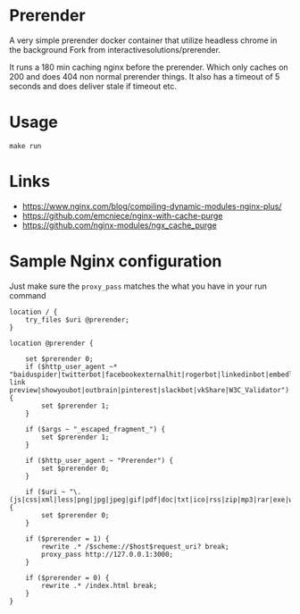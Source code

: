 Prerender
=========

A very simple prerender docker container that utilize headless chrome in the background
Fork from interactivesolutions/prerender.

It runs a 180 min caching nginx before the prerender. Which only caches on 200 and does 404 non normal prerender things. It also has a timeout of 5 seconds and does deliver stale if timeout etc.


# Usage

`make run`

# Links
- https://www.nginx.com/blog/compiling-dynamic-modules-nginx-plus/
- https://github.com/emcniece/nginx-with-cache-purge
- https://github.com/nginx-modules/ngx_cache_purge

# Sample Nginx configuration

Just make sure the `proxy_pass` matches the what you have in your run command

```
location / {
    try_files $uri @prerender;
}

location @prerender {

    set $prerender 0;
    if ($http_user_agent ~* "baiduspider|twitterbot|facebookexternalhit|rogerbot|linkedinbot|embedly|quora link preview|showyoubot|outbrain|pinterest|slackbot|vkShare|W3C_Validator") {
        set $prerender 1;
    }

    if ($args ~ "_escaped_fragment_") {
        set $prerender 1;
    }

    if ($http_user_agent ~ "Prerender") {
        set $prerender 0;
    }

    if ($uri ~ "\.(js|css|xml|less|png|jpg|jpeg|gif|pdf|doc|txt|ico|rss|zip|mp3|rar|exe|wmv|doc|avi|ppt|mpg|mpeg|tif|wav|mov|psd|ai|xls|mp4|m4a|swf|dat|dmg|iso|flv|m4v|torrent|ttf|woff)") {
        set $prerender 0;
    }

    if ($prerender = 1) {
        rewrite .* /$scheme://$host$request_uri? break;
        proxy_pass http://127.0.0.1:3000;
    }

    if ($prerender = 0) {
        rewrite .* /index.html break;
    }
}
```
